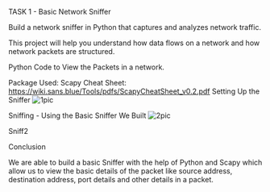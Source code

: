 TASK 1 - Basic Network Sniffer

Build a network sniffer in Python that captures and analyzes network traffic.

This project will help you understand how data flows on a network and how network packets are structured.

Python Code to View the Packets in a network.

Package Used: Scapy Cheat Sheet: https://wiki.sans.blue/Tools/pdfs/ScapyCheatSheet_v0.2.pdf Setting Up the Sniffer
![1pic](https://github.com/user-attachments/assets/8241751f-3fd4-4d9c-b20f-3749bf7daac1)

Sniffing - Using the Basic Sniffer We Built
![2pic](https://github.com/user-attachments/assets/ef845e50-fed1-4a9f-bbb5-1b81ac17aa58)

Sniff2

Conclusion

We are able to build a basic Sniffer with the help of Python and Scapy which allow us to view the basic details of the packet like source address, destination address, port details and other details in a packet.
